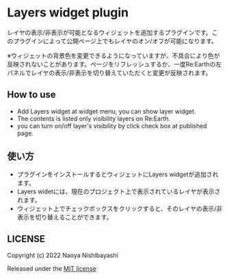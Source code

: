 # Layers widget plugin
レイヤの表示/非表示が可能となるウィジェットを追加するプラグインです。このプラグインによって公開ページ上でもレイヤのオン/オフが可能になります。

※ウィジェットの背景色を変更できるようになっていますが、不具合により色が反映されないことがあります。ページをリフレッシュするか、一度Re:Earthの左パネルでレイヤの表示/非表示を切り替えていただくと変更が反映されます。

## How to use
- Add Layers widget at widget menu, you can show layer widget.
- The contents is listed only visibility layers on Re:Earth.
- you can turn on/off layer's visibility by click check box at published page.

## 使い方
- プラグインをインストールするとウィジェットにLayers widgetが追加されます。
- Layers widetには、現在のプロジェクト上で表示されているレイヤが表示されます。
- ウィジェット上でチェックボックスをクリックすると、そのレイヤの表示/非表示を切り替えることができます。

## LICENSE
Copyright (c) 2022 Naoya Nishibayashi

Released under the [MIT license](https://opensource.org/licenses/mit-license.php)